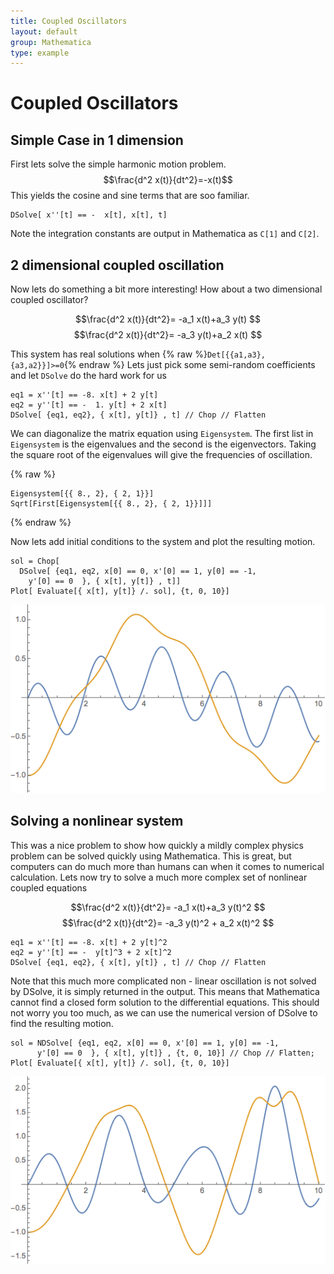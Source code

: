 ```yaml
---
title: Coupled Oscillators
layout: default
group: Mathematica
type: example
---
```


# Coupled Oscillators

## Simple Case in 1 dimension
First lets solve the simple harmonic motion problem. 
$$\frac{d^2 x(t)}{dt^2}=-x(t)$$
This yields the cosine and sine terms that are soo familiar. 

```
DSolve[ x''[t] == -  x[t], x[t], t]
```

Note the integration constants are output in Mathematica as `C[1]` and `C[2]`. 

## 2 dimensional coupled oscillation

Now lets do something a bit more interesting! How about a two dimensional coupled oscillator?

$$\frac{d^2 x(t)}{dt^2}= -a_1 x(t)+a_3 y(t) $$
$$\frac{d^2 x(t)}{dt^2}= -a_3 y(t)+a_2 x(t) $$

This system has real solutions when {% raw %}`Det[{{a1,a3},{a3,a2}}]>=0`{% endraw %} Lets just pick some semi-random coefficients and let `DSolve` do the hard work for us

```
eq1 = x''[t] == -8. x[t] + 2 y[t]
eq2 = y''[t] == -  1. y[t] + 2 x[t]
DSolve[ {eq1, eq2}, { x[t], y[t]} , t] // Chop // Flatten
```

We can diagonalize the matrix equation using `Eigensystem`. The first list in `Eigensystem` is the eigenvalues and the second is the eigenvectors. Taking the square root of the eigenvalues will give the frequencies of oscillation.

{% raw %}
```
Eigensystem[{{ 8., 2}, { 2, 1}}]
Sqrt[First[Eigensystem[{{ 8., 2}, { 2, 1}}]]]
```
{% endraw %}

Now lets add initial conditions to the system and plot the resulting motion. 

```
sol = Chop[
  DSolve[ {eq1, eq2, x[0] == 0, x'[0] == 1, y[0] == -1, 
    y'[0] == 0  }, { x[t], y[t]} , t]]
Plot[ Evaluate[{ x[t], y[t]} /. sol], {t, 0, 10}]
```

![Linear Oscillations](/mathematica/media/coupledosc_linear.png "Linear Oscillations")

## Solving a nonlinear system

This was a nice problem to show how quickly a mildly complex physics problem can be solved quickly using Mathematica. This is great, but computers can do much more than humans can when it comes to numerical calculation. Lets now try to solve a much more complex set of nonlinear coupled equations

$$\frac{d^2 x(t)}{dt^2}= -a_1 x(t)+a_3 y(t)^2 $$
$$\frac{d^2 x(t)}{dt^2}= -a_3 y(t)^2 + a_2 x(t)^2 $$

```
eq1 = x''[t] == -8. x[t] + 2 y[t]^2
eq2 = y''[t] == -  y[t]^3 + 2 x[t]^2
DSolve[ {eq1, eq2}, { x[t], y[t]} , t] // Chop // Flatten
```

Note that this much more complicated non - linear oscillation is not solved by DSolve, it is simply returned in the output. This means that Mathematica cannot find a closed form solution to the differential equations. This should not worry you too much, as we can use the numerical version of DSolve to find the resulting motion.

```
sol = NDSolve[ {eq1, eq2, x[0] == 0, x'[0] == 1, y[0] == -1, 
      y'[0] == 0  }, { x[t], y[t]} , {t, 0, 10}] // Chop // Flatten;
Plot[ Evaluate[{ x[t], y[t]} /. sol], {t, 0, 10}]
```

![NonLinear Oscillations](/mathematica/media/coupledosc_nonlinear.png "NonLinear Oscillations")

